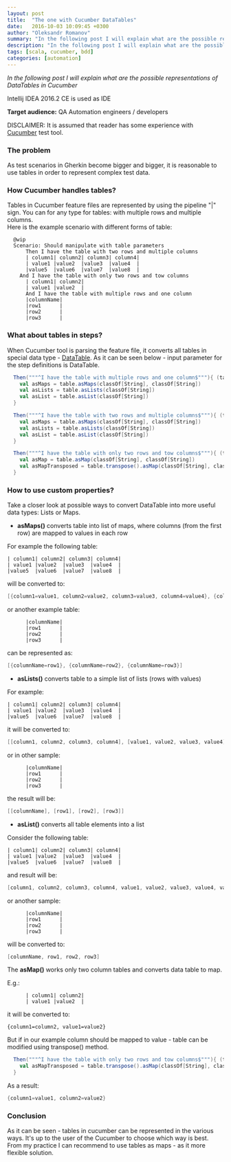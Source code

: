 ```yaml
---
layout: post
title:  "The one with Cucumber DataTables"
date:   2016-10-03 10:09:45 +0300
author: "Oleksandr Romanov"
summary: "In the following post I will explain what are the possible representations of DataTables in Cucumber"
description: "In the following post I will explain what are the possible representations of DataTables in Cucumber"
tags: [scala, cucumber, bdd]
categories: [automation]
---
```


_In the following post I will explain what are the possible representations of DataTables in Cucumber_  

Intellij IDEA 2016.2 CE is used as IDE

**Target audience:** QA Automation engineers / developers

DISCLAIMER: It is assumed that reader has some experience with [Cucumber][cucumber-site] test tool.

### The problem

As test scenarios in Gherkin become bigger and bigger, it is reasonable to use tables in order to represent complex test data.

### How Cucumber handles tables?

Tables in Cucumber feature files are represented by using the pipeline "|" sign.
You can for any type for tables: with multiple rows and multiple columns.  
Here is the example scenario with different forms of table:

``` gherkin
  @wip
  Scenario: Should manipulate with table parameters
      Then I have the table with two rows and multiple columns
      | column1| column2| column3| column4|
      | value1 |value2  |value3  |value4  |
      |value5  |value6  |value7  |value8  |
    And I have the table with only two rows and tow columns
      | column1| column2|
      | value1 |value2  |
      And I have the table with multiple rows and one column
      |columnName|
      |row1      |
      |row2      |
      |row3      |
```

### What about tables in steps?
When Cucumber tool is parsing the feature file, it converts all tables in special data type - [DataTable][cucumber datatable]. As it can be seen below - input parameter for the step definitions is DataTable.  

```scala
  Then("""^I have the table with multiple rows and one column$"""){ (table:DataTable) =>
    val asMaps = table.asMaps(classOf[String], classOf[String])
    val asLists = table.asLists(classOf[String])
    val asList = table.asList(classOf[String])
  }

  Then("""^I have the table with two rows and multiple columns$"""){ (table:DataTable) =>
    val asMaps = table.asMaps(classOf[String], classOf[String])
    val asLists = table.asLists(classOf[String])
    val asList = table.asList(classOf[String])
  }

  Then("""^I have the table with only two rows and tow columns$"""){ (table:DataTable) =>
    val asMap = table.asMap(classOf[String], classOf[String])
    val asMapTransposed = table.transpose().asMap(classOf[String], classOf[String])
  }
```

### How to use custom properties?
Take a closer look at possible ways to convert DataTable into more useful data types: Lists or Maps.  

 - **asMaps()** converts table into list of maps, where columns (from the first row) are mapped to values in each row  


For example the following table:

``` gherkin
| column1| column2| column3| column4|
| value1 |value2  |value3  |value4  |
|value5  |value6  |value7  |value8  |
```

will be converted to:

``` scala
[{column1=value1, column2=value2, column3=value3, column4=value4}, {column1=value5, column2=value6, column3=value7, column4=value8}]
```

or another example table:

``` gherkin
      |columnName|
      |row1      |
      |row2      |
      |row3      |
```

can be represented as:  

``` scala
[{columnName=row1}, {columnName=row2}, {columnName=row3}]
```   
  
 - **asLists()** converts table to a simple list of lists (rows with values)  

For example: 

``` gherkin
| column1| column2| column3| column4|
| value1 |value2  |value3  |value4  |
|value5  |value6  |value7  |value8  |
```

it will be converted to:

``` scala
[[column1, column2, column3, column4], [value1, value2, value3, value4], [value5, value6, value7, value8]]
```

or in other sample:

``` gherkin
      |columnName|
      |row1      |
      |row2      |
      |row3      |
```

the result will be:  

``` scala
[[columnName], [row1], [row2], [row3]]
```

 - **asList()** converts all table elements into a list  

Consider the following table: 

``` gherkin
| column1| column2| column3| column4|
| value1 |value2  |value3  |value4  |
|value5  |value6  |value7  |value8  |
```

and result will be:  

``` scala
[column1, column2, column3, column4, value1, value2, value3, value4, value5, value6, value7, value8]
```

or another sample:  

``` gherkin
      |columnName|
      |row1      |
      |row2      |
      |row3      |
```

will be converted to:

``` scala
[columnName, row1, row2, row3]
```

The **asMap()** works only two column tables and converts data table to map.   

E.g.: 

``` gherkin
      | column1| column2|
      | value1 |value2  |
```

it will be converted to:

``` gherkin
{column1=column2, value1=value2}
```

But if in our example column should be mapped to value - table can be modified using transpose() method.  

``` scala
  Then("""^I have the table with only two rows and tow columns$"""){ (table:DataTable) =>
    val asMapTransposed = table.transpose().asMap(classOf[String], classOf[String])
  }
```

As a result: 

``` scala
{column1=value1, column2=value2}
```

### Conclusion
As it can be seen - tables in cucumber can be represented in the various ways. It's up to the user of the Cucumber to choose which way is best. From my practice I can recommend to use tables as maps - as it more flexible solution.  

[cucumber-site]: https://cucumber.io/
[cucumber datatable]: https://cucumber.github.io/api/cucumber/jvm/javadoc/cucumber/api/DataTable.html

